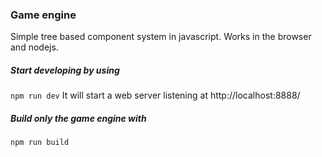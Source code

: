 ### Game engine

Simple tree based component system in javascript.
Works in the browser and nodejs.

##### Start developing by using
`npm run dev` It will start a web server listening at http://localhost:8888/

##### Build only the game engine with
`npm run build`